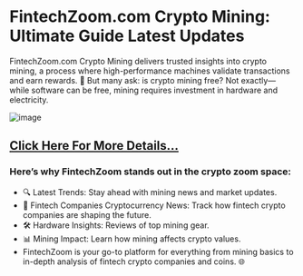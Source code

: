 # FintechZoom.com Crypto Mining: Ultimate Guide Latest Updates

FintechZoom.com Crypto Mining delivers trusted insights into crypto mining, a process where high-performance machines validate transactions and earn rewards. 🚀 But many ask: is crypto mining free? Not exactly—while software can be free, mining requires investment in hardware and electricity.

![image](https://github.com/user-attachments/assets/e980d824-7f82-4907-8f9a-21bde4851a08)

## [Click Here For More Details…](https://tinyurl.com/35kk6ffs)

### Here’s why FintechZoom stands out in the crypto zoom space:
- 🔍 Latest Trends: Stay ahead with mining news and market updates.
- 🏢 Fintech Companies Cryptocurrency News: Track how fintech crypto companies are shaping the future.
- 🛠️ Hardware Insights: Reviews of top mining gear.
- 📊 Mining Impact: Learn how mining affects crypto values.
- FintechZoom is your go-to platform for everything from mining basics to in-depth analysis of fintech crypto companies and coins. 🌐
